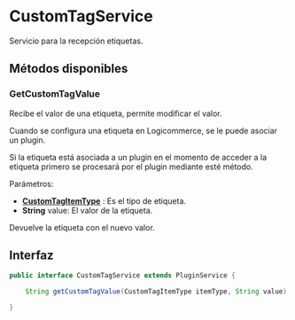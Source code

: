 # CustomTagService

Servicio para la recepción etiquetas.

## Métodos disponibles

### GetCustomTagValue

Recibe el valor de una etiqueta, permite modificar el valor.

Cuando se configura una etiqueta en Logicommerce, se le puede asociar un plugin.

Si la etiqueta está asociada a un plugin en el momento de acceder a la etiqueta primero se procesará por el plugin mediante esté método.

Parámetros:

- **[CustomTagItemType](../Enums/README.md#CustomTagItemType)** : Es el tipo de etiqueta.
- **String** value: El valor de la etiqueta.

Devuelve la etiqueta con el nuevo valor.

## Interfaz

```java
public interface CustomTagService extends PluginService {

    String getCustomTagValue(CustomTagItemType itemType, String value) throws PluginServiceException;

}
```
